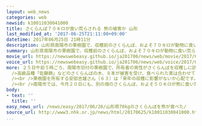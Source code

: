 ```yaml
---
layout: web_news
categories: web
newsid: k10011030041000
title: さくらんぼ７０キロが食い荒らされる 熊の被害か 山形
last_modified_at: '2017-06-25T21:11:00+09:00'
datetime: 2017年06月25日 21時11分
description: 山形県南陽市の果樹園で、収穫前のさくらんぼ、およそ７０キロが動物に食い荒らされているのが見つかり、警察は熊による食害と見て、付近のパトロールを強化しています。
summary: 山形県南陽市の果樹園で、収穫前のさくらんぼ、およそ７０キロが動物に食い荒らされているのが見つかり、警察は熊による食害と見て、付近のパトロールを強化しています。
movie_url: https://newswebeasy.github.io/ja201706/news/web/movie/2017/06/26/k10011030041000.mp4
voice_url: https://newswebeasy.github.io/ja201706/news/web/voice/2017/06/26/k10011030041000.mp3
more: ２５日午前５時ごろ、南陽市羽付の果樹園で、所有者の男性がさくらんぼを収穫しに訪れたところ、動物に実が食い荒らされているのを見つけました。<br /><br
  />高級品種「佐藤錦」などのさくらんぼの木、８本が被害を受け、食べられた実は合わせておよそ７０キロに上るということです。<br /><br />警察によりますと、太い枝が折れていたほか、果樹園を囲んでいたネットに爪で引き裂いたような跡があったということです。また、２４日夜に果樹園のほうから大きな物音がしたということで、警察は、夜間に侵入した熊による食害と見て、付近のパトロールを強化しています。<br
  /><br />果樹園を所有する安部吉雄さん（６３）は「来年の収穫に影響がないか心配です。近所では、ほかにも被害に遭っている果樹園があるので、これまで以上に気をつけます」と話していました。<br
  /><br />南陽市では、今月２０日にも、別の畑のさくらんぼ、およそ５０キロが熊に食い荒らされる被害が出ています。
body:
- text: ''
  title: ''
easy_news_url: /news/easy/2017/06/26/山形県70kgのさくらんぼを熊が食べた/
source_url: http://www3.nhk.or.jp/news/html/20170625/k10011030041000.html?utm_int=nsearch_contents_search-items_001
...
```


